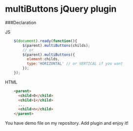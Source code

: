 # multiButtons jQuery plugin

###Declaration

JS
```js
    $(document).ready(function(){
        $(parent).multiButtons(childs);
        // or
        $(parent).multiButtons({
          element:childs,
          type:'HORIZONTAL' // or VERTICAL if you want
        });
    });
```

HTML
```html
    <parent>
      <child>0</child>
      <child>1</child>
      ...
      <child>n</child>
    </parent>
```

You have demo file on my repository. Add plugin and enjoy it!
